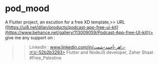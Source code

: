 # pod_mood
A Flutter project, an excution for a free XD template,>> URL ([https://ui8.net/dilan/products/podcast-app-free-ui-kit](https://www.behance.net/gallery/113009059/Podcast-App-free-UI-kit))>
give me any support on :
 >> LinkedIn : www.linkedin.com/in/زاهر-أحمد-شعت-🇵🇸-52b2b3293>
> > Flutter and NodeJS developer, Zaher Shaat
#Free_Palestine
